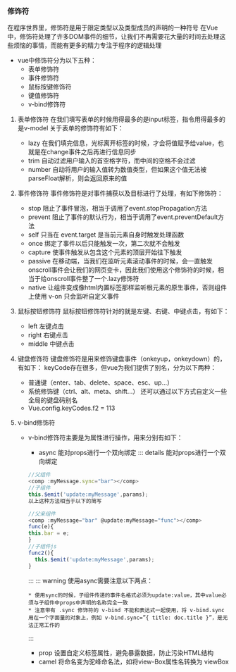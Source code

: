### 修饰符
在程序世界里，修饰符是用于限定类型以及类型成员的声明的一种符号
在Vue中，修饰符处理了许多DOM事件的细节，让我们不再需要花大量的时间去处理这些烦恼的事情，而能有更多的精力专注于程序的逻辑处理
  * vue中修饰符分为以下五种：
    * 表单修饰符
    * 事件修饰符
    * 鼠标按键修饰符
    * 键值修饰符
    * v-bind修饰符

  1. 表单修饰符
    在我们填写表单的时候用得最多的是input标签，指令用得最多的是v-model
    关于表单的修饰符有如下：
      * lazy 在我们填完信息，光标离开标签的时候，才会将值赋予给value，也就是在change事件之后再进行信息同步
      * trim 自动过滤用户输入的首空格字符，而中间的空格不会过滤
      * number 自动将用户的输入值转为数值类型，但如果这个值无法被parseFloat解析，则会返回原来的值

  2. 事件修饰符
    事件修饰符是对事件捕获以及目标进行了处理，有如下修饰符：
      * stop 阻止了事件冒泡，相当于调用了event.stopPropagation方法
      * prevent 阻止了事件的默认行为，相当于调用了event.preventDefault方法
      * self 只当在 event.target 是当前元素自身时触发处理函数
      * once 绑定了事件以后只能触发一次，第二次就不会触发
      * capture 使事件触发从包含这个元素的顶层开始往下触发
      * passive 在移动端，当我们在监听元素滚动事件的时候，会一直触发onscroll事件会让我们的网页变卡，因此我们使用这个修饰符的时候，相当于给onscroll事件整了一个.lazy修饰符
      * native 让组件变成像html内置标签那样监听根元素的原生事件，否则组件上使用 v-on 只会监听自定义事件

  3. 鼠标按钮修饰符
    鼠标按钮修饰符针对的就是左键、右键、中键点击，有如下：
      * left 左键点击
      * right 右键点击
      * middle 中键点击

  4. 键盘修饰符
    键盘修饰符是用来修饰键盘事件（onkeyup，onkeydown）的，有如下：
    keyCode存在很多，但vue为我们提供了别名，分为以下两种：
      * 普通键（enter、tab、delete、space、esc、up...）
      * 系统修饰键（ctrl、alt、meta、shift...）
    还可以通过以下方式自定义一些全局的键盘码别名
      * Vue.config.keyCodes.f2 = 113

  5. v-bind修饰符
      * v-bind修饰符主要是为属性进行操作，用来分别有如下：
          * async 能对props进行一个双向绑定
          ::: details 能对props进行一个双向绑定
          ```ts
          //父组件
          <comp :myMessage.sync="bar"></comp> 
          //子组件
          this.$emit('update:myMessage',params);
          以上这种方法相当于以下的简写

          //父亲组件
          <comp :myMessage="bar" @update:myMessage="func"></comp>
          func(e){
          this.bar = e;
          }
          //子组件js
          func2(){
            this.$emit('update:myMessage',params);
          }
          ```
          ::: 
          ::: warning 使用async需要注意以下两点：
          
            * 使用sync的时候，子组件传递的事件名格式必须为update:value，其中value必须与子组件中props中声明的名称完全一致
            * 注意带有 .sync 修饰符的 v-bind 不能和表达式一起使用，将 v-bind.sync 用在一个字面量的对象上，例如 v-bind.sync=”{ title: doc.title }”，是无法正常工作的
          ::: 

          * prop 设置自定义标签属性，避免暴露数据，防止污染HTML结构
          * camel 将命名变为驼峰命名法，如将view-Box属性名转换为 viewBox

  